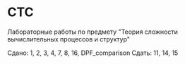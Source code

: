 # CTC
Лабораторные работы по предмету "Теория сложности вычислительных процессов и структур"

Сдано: 1, 2, 3, 4, 7, 8, 16, DPF_comparison
Сдать: 11, 14, 15
